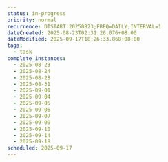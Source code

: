```yaml
---
status: in-progress
priority: normal
recurrence: DTSTART:20250823;FREQ=DAILY;INTERVAL=1
dateCreated: 2025-08-23T02:31:26.076+08:00
dateModified: 2025-09-17T18:26:33.868+08:00
tags:
  - task
complete_instances:
  - 2025-08-23
  - 2025-08-24
  - 2025-08-28
  - 2025-08-31
  - 2025-09-01
  - 2025-09-04
  - 2025-09-05
  - 2025-09-06
  - 2025-09-07
  - 2025-09-09
  - 2025-09-10
  - 2025-09-14
  - 2025-09-18
scheduled: 2025-09-17
---
```


